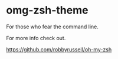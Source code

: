 omg-zsh-theme
=============

For those who fear the command line.

For more info check out.

https://github.com/robbyrussell/oh-my-zsh
